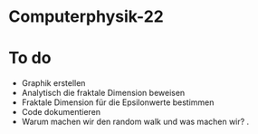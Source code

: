 # Computerphysik-22

# To do
- Graphik erstellen
- Analytisch die fraktale Dimension beweisen
- Fraktale Dimension für die Epsilonwerte bestimmen
- Code dokumentieren
- Warum machen wir den random walk und was machen wir?
.
